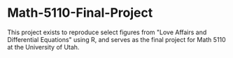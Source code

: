 # Math-5110-Final-Project
This project exists to reproduce select figures from "Love Affairs and Differential Equations" using R, and serves as the final project for Math 5110 at the University of Utah. 
